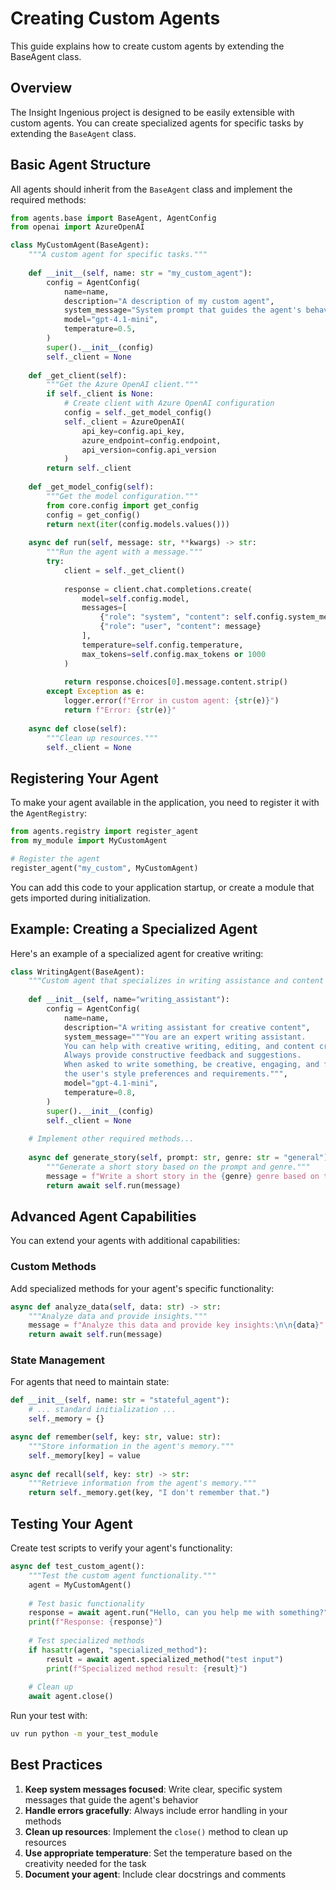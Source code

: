 # Creating Custom Agents

This guide explains how to create custom agents by extending the BaseAgent class.

## Overview

The Insight Ingenious project is designed to be easily extensible with custom agents. You can create specialized agents for specific tasks by extending the `BaseAgent` class.

## Basic Agent Structure

All agents should inherit from the `BaseAgent` class and implement the required methods:

```python
from agents.base import BaseAgent, AgentConfig
from openai import AzureOpenAI

class MyCustomAgent(BaseAgent):
    """A custom agent for specific tasks."""
    
    def __init__(self, name: str = "my_custom_agent"):
        config = AgentConfig(
            name=name,
            description="A description of my custom agent",
            system_message="System prompt that guides the agent's behavior",
            model="gpt-4.1-mini",
            temperature=0.5,
        )
        super().__init__(config)
        self._client = None
    
    def _get_client(self):
        """Get the Azure OpenAI client."""
        if self._client is None:
            # Create client with Azure OpenAI configuration
            config = self._get_model_config()
            self._client = AzureOpenAI(
                api_key=config.api_key,
                azure_endpoint=config.endpoint,
                api_version=config.api_version
            )
        return self._client
    
    def _get_model_config(self):
        """Get the model configuration."""
        from core.config import get_config
        config = get_config()
        return next(iter(config.models.values()))
    
    async def run(self, message: str, **kwargs) -> str:
        """Run the agent with a message."""
        try:
            client = self._get_client()
            
            response = client.chat.completions.create(
                model=self.config.model,
                messages=[
                    {"role": "system", "content": self.config.system_message},
                    {"role": "user", "content": message}
                ],
                temperature=self.config.temperature,
                max_tokens=self.config.max_tokens or 1000
            )
            
            return response.choices[0].message.content.strip()
        except Exception as e:
            logger.error(f"Error in custom agent: {str(e)}")
            return f"Error: {str(e)}"
    
    async def close(self):
        """Clean up resources."""
        self._client = None
```

## Registering Your Agent

To make your agent available in the application, you need to register it with the `AgentRegistry`:

```python
from agents.registry import register_agent
from my_module import MyCustomAgent

# Register the agent
register_agent("my_custom", MyCustomAgent)
```

You can add this code to your application startup, or create a module that gets imported during initialization.

## Example: Creating a Specialized Agent

Here's an example of a specialized agent for creative writing:

```python
class WritingAgent(BaseAgent):
    """Custom agent that specializes in writing assistance and content creation."""
    
    def __init__(self, name="writing_assistant"):
        config = AgentConfig(
            name=name,
            description="A writing assistant for creative content",
            system_message="""You are an expert writing assistant.
            You can help with creative writing, editing, and content creation.
            Always provide constructive feedback and suggestions.
            When asked to write something, be creative, engaging, and follow
            the user's style preferences and requirements.""",
            model="gpt-4.1-mini",
            temperature=0.8,
        )
        super().__init__(config)
        self._client = None
    
    # Implement other required methods...
    
    async def generate_story(self, prompt: str, genre: str = "general") -> str:
        """Generate a short story based on the prompt and genre."""
        message = f"Write a short story in the {genre} genre based on this prompt: {prompt}"
        return await self.run(message)
```

## Advanced Agent Capabilities

You can extend your agents with additional capabilities:

### Custom Methods

Add specialized methods for your agent's specific functionality:

```python
async def analyze_data(self, data: str) -> str:
    """Analyze data and provide insights."""
    message = f"Analyze this data and provide key insights:\n\n{data}"
    return await self.run(message)
```

### State Management

For agents that need to maintain state:

```python
def __init__(self, name: str = "stateful_agent"):
    # ... standard initialization ...
    self._memory = {}

async def remember(self, key: str, value: str):
    """Store information in the agent's memory."""
    self._memory[key] = value
    
async def recall(self, key: str) -> str:
    """Retrieve information from the agent's memory."""
    return self._memory.get(key, "I don't remember that.")
```

## Testing Your Agent

Create test scripts to verify your agent's functionality:

```python
async def test_custom_agent():
    """Test the custom agent functionality."""
    agent = MyCustomAgent()
    
    # Test basic functionality
    response = await agent.run("Hello, can you help me with something?")
    print(f"Response: {response}")
    
    # Test specialized methods
    if hasattr(agent, "specialized_method"):
        result = await agent.specialized_method("test input")
        print(f"Specialized method result: {result}")
    
    # Clean up
    await agent.close()
```

Run your test with:

```bash
uv run python -m your_test_module
```

## Best Practices

1. **Keep system messages focused**: Write clear, specific system messages that guide the agent's behavior
2. **Handle errors gracefully**: Always include error handling in your methods
3. **Clean up resources**: Implement the `close()` method to clean up resources
4. **Use appropriate temperature**: Set the temperature based on the creativity needed for the task
5. **Document your agent**: Include clear docstrings and comments
